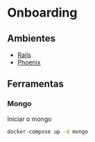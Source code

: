 # Onboarding

## Ambientes

- [Rails](rails)
- [Phoenix](phoeinx)

## Ferramentas

### Mongo

Iniciar o mongo
```bash
docker-compose up -d mongo
```